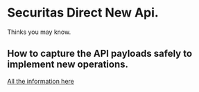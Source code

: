 # Securitas Direct New Api.

Thinks you may know.

## How to capture the API payloads safely to implement new operations.

[All the information here](new_operations.md)